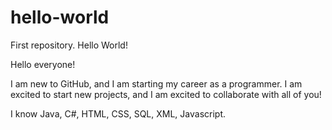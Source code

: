 # hello-world
First repository. Hello World!

Hello everyone! 

I am new to GitHub, and I am starting my career as a programmer. I am excited to start new projects, and I am excited to collaborate with all of you!

I know Java, C#, HTML, CSS, SQL, XML, Javascript.
